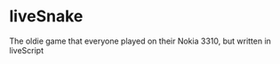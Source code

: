 liveSnake
=========

The oldie game that everyone played on their Nokia 3310, but written in liveScript
